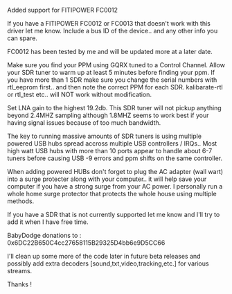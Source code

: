 Added support for FITIPOWER FC0012

If you have a FITIPOWER FC0012 or FC0013 that doesn't work with this driver let me know. Include a bus ID of the device.. and any other info you can spare.

FC0012 has been tested by me and will be updated more at a later date.

Make sure you find your PPM using GQRX tuned to a Control Channel. Allow your SDR tuner to warm up at least 5 minutes before finding your ppm. If you have more than 1 SDR make sure you change the serial numbers with rtl_eeprom first.. and then note the correct PPM for each SDR.  kalibarate-rtl or rtl_test etc.. will NOT work without modification.



Set LNA gain to the highest 19.2db. This SDR tuner will not pickup anything beyond 2.4MHZ sampling although 1.8MHZ seems to work best if your having signal issues because of too much bandwidth.

The key to running massive amounts of SDR tuners is using multiple powered USB hubs spread accross multiple USB controllers / IRQs..  Most high watt USB hubs with more than 10 ports appear to handle about 6-7 tuners before causing USB -9 errors and ppm shifts on the same controller.

When adding powered HUBs don't forget to plug the AC adapter (wall wart) into a surge protecter along with your computer.. it will help save your computer if you have a strong surge from your AC power. I personally run a whole home surge protector that protects the whole house using multiple methods.

If you have a SDR that is not currently supported let me know and I'll try to add it when I have free time.

BabyDodge donations to : 0x6DC22B650C4cc27658115B29325D4bb6e9D5CC66

I'll clean up some more of the code later in future beta releases and possibly add extra decoders [sound,txt,video,tracking,etc.] for various streams.

Thanks !
